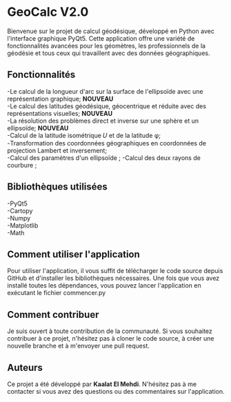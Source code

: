 # GeoCalc V2.0
Bienvenue sur le projet de calcul géodésique, développé en Python avec l'interface graphique PyQt5. Cette application offre une variété de fonctionnalités avancées pour les géomètres, les professionnels de la géodésie et tous ceux qui travaillent avec des données géographiques.

## Fonctionnalités
-Le calcul de la longueur d'arc sur la surface de l'ellipsoïde avec une représentation graphique; **NOUVEAU**<br>
-Le calcul des latitudes géodésique, géocentrique et réduite avec des représentations visuelles; **NOUVEAU**<br>
-La résolution des problèmes direct et inverse sur une sphère et un ellipsoïde; **NOUVEAU**<br>
-Calcul de la latitude isométrique 𝑈 et de la latitude φ; <br> 
-Transformation des coordonnées géographiques en coordonnées de projection Lambert et inversement; <br>
-Calcul des paramètres d'un ellipsoïde ; 
-Calcul des deux rayons de courbure ; 

## Bibliothèques utilisées
-PyQt5 <br>
-Cartopy <br>
-Numpy <br>
-Matplotlib <br>
-Math <br>
## Comment utiliser l'application
Pour utiliser l'application, il vous suffit de télécharger le code source depuis GitHub et d'installer les bibliothèques nécessaires. Une fois que vous avez installé toutes les dépendances, vous pouvez lancer l'application en exécutant le fichier commencer.py

## Comment contribuer
Je suis ouvert à toute contribution de la communauté. Si vous souhaitez contribuer à ce projet, n'hésitez pas à cloner le code source, à créer une nouvelle branche et à m'envoyer une pull request.

## Auteurs
Ce projet a été développé par **Kaalat El Mehdi**. N'hésitez pas à me contacter si vous avez des questions ou des commentaires sur l'application.
